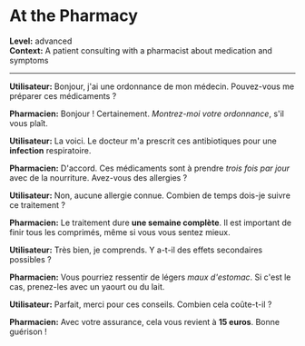 # At the Pharmacy

**Level:** advanced  
**Context:** A patient consulting with a pharmacist about medication and symptoms

---

**Utilisateur:** Bonjour, j'ai une ordonnance de mon médecin. Pouvez-vous me préparer ces médicaments ?

**Pharmacien:** Bonjour ! Certainement. *Montrez-moi votre ordonnance*, s'il vous plaît.

**Utilisateur:** La voici. Le docteur m'a prescrit ces antibiotiques pour une **infection** respiratoire.

**Pharmacien:** D'accord. Ces médicaments sont à prendre *trois fois par jour* avec de la nourriture. Avez-vous des allergies ?

**Utilisateur:** Non, aucune allergie connue. Combien de temps dois-je suivre ce traitement ?

**Pharmacien:** Le traitement dure **une semaine complète**. Il est important de finir tous les comprimés, même si vous vous sentez mieux.

**Utilisateur:** Très bien, je comprends. Y a-t-il des effets secondaires possibles ?

**Pharmacien:** Vous pourriez ressentir de légers *maux d'estomac*. Si c'est le cas, prenez-les avec un yaourt ou du lait.

**Utilisateur:** Parfait, merci pour ces conseils. Combien cela coûte-t-il ?

**Pharmacien:** Avec votre assurance, cela vous revient à **15 euros**. Bonne guérison !
